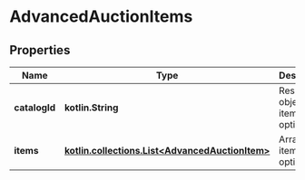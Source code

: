 
# AdvancedAuctionItems

## Properties
| Name | Type | Description | Notes |
| ------------ | ------------- | ------------- | ------------- |
| **catalogId** | **kotlin.String** | Response object of item bid options |  [optional] |
| **items** | [**kotlin.collections.List&lt;AdvancedAuctionItem&gt;**](AdvancedAuctionItem.md) | Array with item bid options |  [optional] |



